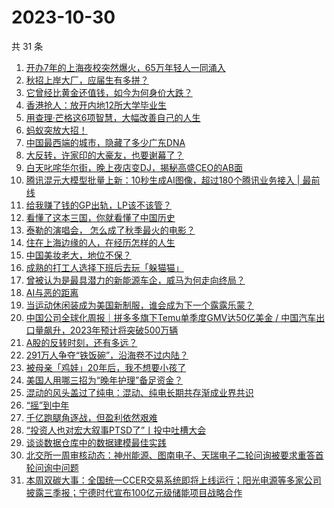 # 2023-10-30

共 31 条

<!-- BEGIN 36KR -->
<!-- 最后更新时间 2023-10-30 00:04:45 +0800 -->
1. [开办7年的上海夜校突然爆火，65万年轻人一同涌入](https://36kr.com/p/2494721591498624)
1. [秋招上岸大厂，应届生有多拼？](https://36kr.com/p/2494744963864450)
1. [它曾经比黄金还值钱，如今为何身价大跌？](https://36kr.com/p/2494754496911234)
1. [香港抢人：放开内地12所大学毕业生](https://36kr.com/p/2493831968594048)
1. [用查理·芒格这6项智慧，大幅改善自己的人生](https://36kr.com/p/2464102065428354)
1. [蚂蚁突放大招！](https://36kr.com/p/2494777313466500)
1. [中国最西端的城市，隐藏了多少广东DNA](https://36kr.com/p/2494785329551235)
1. [大反转，许家印的大豪友，也要谢幕了？](https://36kr.com/p/2494112843765896)
1. [白天叱咤华尔街，晚上夜店变DJ，揭秘高盛CEO的AB面](https://36kr.com/p/2494930409953408)
1. [腾讯混元大模型批量上新：10秒生成AI图像，超过180个腾讯业务接入 | 最前线](https://36kr.com/p/2490970004576135)
1. [给我赚了钱的GP出轨，LP该不该管？](https://36kr.com/p/2493529844275337)
1. [看懂了这本三国，你就看懂了中国历史](https://36kr.com/p/2491014881908616)
1. [泰勒的演唱会， 怎么成了秋季最火的电影？](https://36kr.com/p/2495035681593216)
1. [住在上海边缘的人，在经历怎样的人生](https://36kr.com/p/2495024873052297)
1. [中国美妆老大，地位不保？](https://36kr.com/p/2495029681657992)
1. [成熟的打工人选择下班后去玩「躲猫猫」](https://36kr.com/p/2493917842200707)
1. [曾被认为是最具潜力的新能源车企，威马为何走向终局？](https://36kr.com/p/2494695289673609)
1. [AI与恶的距离](https://36kr.com/p/2493280161454209)
1. [当运动休闲装成为美国新制服，谁会成为下一个露露乐蒙？](https://36kr.com/p/2493549262870402)
1. [中国公司全球化周报｜拼多多旗下Temu单季度GMV达50亿美金 /  中国汽车出口量飙升，2023年预计将突破500万辆](https://36kr.com/p/2494818526467972)
1. [A股的反转时刻，还有多远？](https://36kr.com/p/2494002341746566)
1. [291万人争夺“铁饭碗”，沿海卷不过内陆？](https://36kr.com/p/2495038778349696)
1. [被母亲「鸡娃」20年后，我不想要小孩了](https://36kr.com/p/2494232996190343)
1. [美国人用哪三招为“晚年护理”备足资金？](https://36kr.com/p/2494962926409602)
1. [混动的风头盖过了纯电：混动、纯电长期共存渐成业界共识](https://36kr.com/p/2494153369606023)
1. [“摇”到中年](https://36kr.com/p/2494989767039110)
1. [千亿跑腿角逐战，但盈利依然艰难](https://36kr.com/p/2493571230931074)
1. [“投资人也对宏大叙事PTSD了”丨投中吐槽大会](https://36kr.com/p/2494877165525126)
1. [谈谈数据仓库中的数据建模最佳实践](https://36kr.com/p/2465087335225479)
1. [北交所一周审核动态：神州能源、图南电子、天瑞电子二轮问询被要求重答首轮问询中问题](https://36kr.com/p/2494007073118089)
1. [本周双碳大事：全国统一CCER交易系统即将上线运行；阳光电源等多家公司披露三季报；宁德时代宣布100亿元级储能项目战略合作](https://36kr.com/p/2495227575130243)
<!-- END 36KR -->